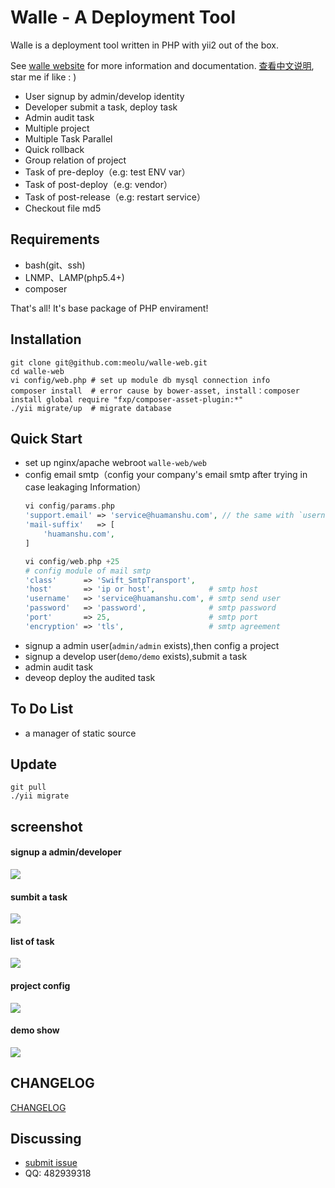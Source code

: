 Walle - A Deployment Tool
=========================
Walle is a deployment tool written in PHP with yii2 out of the box.

See [walle website](http://www.huamanshu.com/walle.html) for more information and documentation. [查看中文说明](https://github.com/meolu/walle-web/blob/master/README-zh.md), star me if like : )

* User signup by admin/develop identity
* Developer submit a task, deploy task
* Admin audit task
* Multiple project
* Multiple Task Parallel
* Quick rollback
* Group relation of project
* Task of pre-deploy（e.g: test ENV var）
* Task of post-deploy（e.g: vendor）
* Task of post-release（e.g: restart service）
* Checkout file md5


Requirements
------------

* bash(git、ssh)
* LNMP、LAMP(php5.4+)
* composer

That's all! It's base package of PHP envirament!


Installation
------------
```
git clone git@github.com:meolu/walle-web.git
cd walle-web
vi config/web.php # set up module db mysql connection info
composer install  # error cause by bower-asset, install：composer install global require "fxp/composer-asset-plugin:*"
./yii migrate/up  # migrate database
```


Quick Start
-------------

* set up nginx/apache webroot `walle-web/web`
* config email smtp（config your company's email smtp after trying in case leakaging Information）
    ```php
    vi config/params.php
    'support.email' => 'service@huamanshu.com', // the same with `username` of the module of `config/web.php`
    'mail-suffix'   => [
        'huamanshu.com',
    ]

    vi config/web.php +25
    # config module of mail smtp
    'class'      => 'Swift_SmtpTransport',
    'host'       => 'ip or host',            # smtp host
    'username'   => 'service@huamanshu.com', # smtp send user
    'password'   => 'password',              # smtp password
    'port'       => 25,                      # smtp port
    'encryption' => 'tls',                   # smtp agreement
    ```
* signup a admin user(`admin/admin` exists),then config a project
* signup a develop user(`demo/demo` exists),submit a task
* admin audit task
* deveop deploy the audited task



To Do List
----------

* a manager of static source

Update
-----------------
```
git pull
./yii migrate
```


screenshot
----------
#### signup a admin/developer
![](https://raw.github.com/meolu/walle-web/master/screenshots/login.png)

#### sumbit a task
![](https://raw.github.com/meolu/walle-web/master/screenshots/walle-submit.jpg)

#### list of task
![](https://raw.github.com/meolu/walle-web/master/screenshots/walle-dev-list.jpg)

#### project config
![](https://raw.github.com/meolu/walle-web/master/screenshots/walle-config-edit.jpg)

#### demo show
![](https://raw.github.com/meolu/walle-web/master/screenshots/walle.gif)

## CHANGELOG
[CHANGELOG](https://github.com/meolu/walle-web/blob/master/CHANGELOG.md)


Discussing
----------
- [submit issue](https://github.com/meolu/walle-web/issues/new)
- QQ: 482939318
